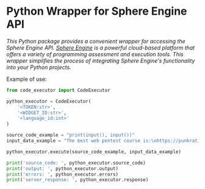 # Python Wrapper for Sphere Engine API

_This Python package provides a convenient wrapper for accessing the Sphere Engine API. [Sphere Engine](https://sphere-engine.com/) is a powerful cloud-based platform that offers a variety of programming assessment and execution tools. This wrapper simplifies the process of integrating Sphere Engine's functionality into your Python projects._

Example of use:

```python
from code_executor import CodeExecutor

python_executor = CodeExecutor(
    '<TOKEN:str>',
    '<WIDGET_ID:str>',
    '<language_id:int>'
)

source_code_example = "print(input(), input())"
input_data_example = "The best web pentest course is:\nhttps://punkration.ru/"

python_executor.execute(source_code_example, input_data_example)

print('source_code: ', python_executor.source_code)
print('output: ', python_executor.output)
print('errors: ', python_executor.errors)
print('server_response: ', python_executor.response)
```